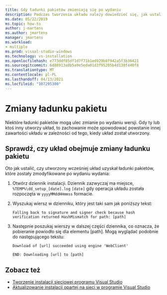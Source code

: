 ```yaml
---
title: Gdy ładunki pakietów zmieniają się po wydaniu
description: Podczas tworzenia układu należy dowiedzieć się, jak ustalić, czy ładunki pakietów uległy zmianie po wydaniu wersji.
ms.date: 05/22/2019
ms.topic: how-to
author: j-martens
ms.author: jmartens
manager: jmartens
ms.workload:
- multiple
ms.prod: visual-studio-windows
ms.technology: vs-installation
ms.openlocfilehash: e773ddf85df1d7f71b1ed929b8f942a5f3b36421
ms.sourcegitcommit: 6d88913a8b5a9e5eda01d3f95205b4d138f440f8
ms.translationtype: MT
ms.contentlocale: pl-PL
ms.lasthandoff: 04/13/2021
ms.locfileid: "107295300"
---
```

# <a name="package-payload-changes"></a>Zmiany ładunku pakietu

Niektóre ładunki pakietów mogą ulec zmianie po wydaniu wersji. Gdy ty lub ktoś inny utworzy układ, to zachowanie może spowodować powstanie innej zawartości układu w zależności od tego, kiedy układ został utworzony.

## <a name="verify-that-a-layout-includes-package-payload-changes"></a>Sprawdź, czy układ obejmuje zmiany ładunku pakietu

Oto jak ustalić, czy utworzony wcześniej układ uzyskał ładunki pakietów, które zostały zmodyfikowane po wydaniu wydania:

1. Otwórz dziennik instalacji. Dziennik zazwyczaj ma miejsce, `%TEMP%\dd_setup_[date].log` `[date]` gdy operacja układu została rozpoczęta w `yyyyMMddHHmmss` formacie.

2. Wyszukaj wiersz w dzienniku, który jest taki sam jak poniższy tekst:

    `Falling back to signature and signer check because hash verification returned HashMismatch for path: [path]`

3. Następnie poszukaj wierszy w dalszej części dziennika, co oznacza, że pobieranie powiodło się dla elementu [path]. Mogą wyglądać podobnie do następującego tekstu:

    `Download of [url] succeeded using engine 'WebClient'`

    `END: Downloading [url] to [path]`

## <a name="see-also"></a>Zobacz też

* [Tworzenie instalacji sieciowej programu Visual Studio](create-a-network-installation-of-visual-studio.md)
* [Aktualizowanie instalacji opartej na sieci w programie Visual Studio](update-a-network-installation-of-visual-studio.md)
